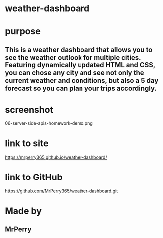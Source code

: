 # weather-dashboard

# purpose
## This is a weather dashboard that allows you to see the weather outlook for multiple cities. Featuring dynamically updated HTML and CSS, you can chose any city and see not only the current weather and conditions, but also a 5 day forecast so you can plan your trips accordingly.


# screenshot
06-server-side-apis-homework-demo.png
# link to site
https://mrperry365.github.io/weather-dashboard/
# link to GitHub
https://github.com/MrPerry365/weather-dashboard.git
# Made by 
## MrPerry